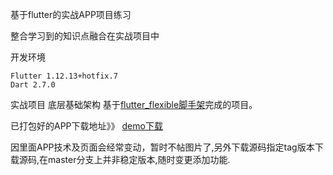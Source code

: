 基于flutter的实战APP项目练习

整合学习到的知识点融合在实战项目中

开发环境
```
Flutter 1.12.13+hotfix.7
Dart 2.7.0
```
实战项目 底层基础架构
基于[flutter_flexible脚手架](https://github.com/tec8297729/flutter_flexible "flutter_flexible脚手架")完成的项目。

已打包好的APP下载地址》》
[demo下载](https://github.com/tec8297729/shop_demo_flutter/releases)

因里面APP技术及页面会经常变动，暂时不帖图片了,另外下载源码指定tag版本下载源码,在master分支上并非稳定版本,随时变更添加功能.

